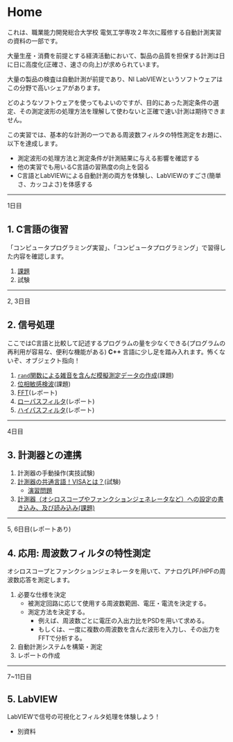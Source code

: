 # Home

これは、職業能力開発総合大学校 電気工学専攻２年次に履修する自動計測実習の資料の一部です。

大量生産・消費を前提とする経済活動において、製品の品質を担保する計測は日に日に高度化(正確さ、速さの向上)が求められています。

大量の製品の検査は自動計測が前提であり、NI LabVIEWというソフトウェアはこの分野で高いシェアがあります。

どのようなソフトウェアを使ってもよいのですが、目的にあった測定条件の選定、その測定波形の処理方法を理解して使わないと正確で速い計測は期待できません。

この実習では、基本的な計測の一つである周波数フィルタの特性測定をお題に、以下を達成します。
- 測定波形の処理方法と測定条件が計測結果に与える影響を確認する
- 他の実習でも用いるC言語の習熟度の向上を図る
- C言語とLabVIEWによる自動計測の両方を体験し、LabVIEWのすごさ(簡単さ、カッコよさ)を体感する

---
1日目
## 1. C言語の復習

「コンピュータプログラミング実習」、「コンピュータプログラミング」で習得した内容を確認します。

1. [課題](./1_1_Clang_Works.md)
2. 試験

---
2, 3日目
## 2. 信号処理

ここではC言語と比較して記述するプログラムの量を少なくできる(プログラムの再利用が容易な、便利な機能がある) **C++** 言語に少し足を踏み入れます。怖くないぞ、オブジェクト指向！

1. [`rand`関数による雑音を含んだ模擬測定データの作成](./2_1_GenerateWaveform.md)(課題)
1. [位相敏感検波](./2_2_PSD.md)(課題)
1. [FFT](2_3_FFT.md)(レポート)
1. [ローパスフィルタ](./2_4_LPF.md)(レポート)
1. [ハイパスフィルタ](./2_5_HPF.md)(レポート)

---
4日目
## 3. 計測器との連携
1. 計測器の手動操作(実技試験)
1. [計測器の共通言語！VISAとは？](./3_2_0_VISA.md)(試験)
   - [演習問題](./3_2_1_VISA_Works.md)
1. [計測器（オシロスコープやファンクションジェネレータなど）への設定の書き込み、及び読み込み(課題)](./3_3_VISA_Works2.md)

---
5, 6日目(レポートあり)
## 4. 応用: 周波数フィルタの特性測定

オシロスコープとファンクションジェネレータを用いて、アナログLPF/HPFの周波数応答を測定します。

1. 必要な仕様を決定
   - 被測定回路に応じて使用する周波数範囲、電圧・電流を決定する。
   - 測定方法を決定する。
     - 例えば、周波数ごとに電圧の入出力比をPSDを用いて求める。
     - もしくは、一度に複数の周波数を含んだ波形を入力し、その出力をFFTで分析する。
1. 自動計測システムを構築・測定
1. レポートの作成

---
7~11日目
## 5. LabVIEW

LabVIEWで信号の可視化とフィルタ処理を体験しよう！
- 別資料
